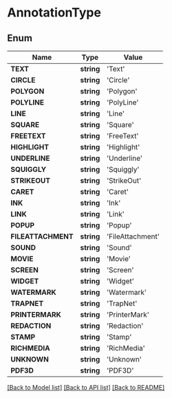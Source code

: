 # AnnotationType


## Enum
Name | Type | Value
------------ | ------------- | -------------
**TEXT** | **string** | 'Text'
**CIRCLE** | **string** | 'Circle'
**POLYGON** | **string** | 'Polygon'
**POLYLINE** | **string** | 'PolyLine'
**LINE** | **string** | 'Line'
**SQUARE** | **string** | 'Square'
**FREETEXT** | **string** | 'FreeText'
**HIGHLIGHT** | **string** | 'Highlight'
**UNDERLINE** | **string** | 'Underline'
**SQUIGGLY** | **string** | 'Squiggly'
**STRIKEOUT** | **string** | 'StrikeOut'
**CARET** | **string** | 'Caret'
**INK** | **string** | 'Ink'
**LINK** | **string** | 'Link'
**POPUP** | **string** | 'Popup'
**FILEATTACHMENT** | **string** | 'FileAttachment'
**SOUND** | **string** | 'Sound'
**MOVIE** | **string** | 'Movie'
**SCREEN** | **string** | 'Screen'
**WIDGET** | **string** | 'Widget'
**WATERMARK** | **string** | 'Watermark'
**TRAPNET** | **string** | 'TrapNet'
**PRINTERMARK** | **string** | 'PrinterMark'
**REDACTION** | **string** | 'Redaction'
**STAMP** | **string** | 'Stamp'
**RICHMEDIA** | **string** | 'RichMedia'
**UNKNOWN** | **string** | 'Unknown'
**PDF3D** | **string** | 'PDF3D'


[[Back to Model list]](../README.md#documentation-for-models) [[Back to API list]](../README.md#documentation-for-api-endpoints) [[Back to README]](../README.md)


